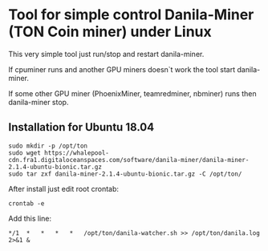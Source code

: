 # Tool for simple control Danila-Miner (TON Coin miner) under Linux

This very simple tool just run/stop and restart danila-miner.

If cpuminer runs and another GPU miners doesn`t work the tool start danila-miner.

If some other GPU miner (PhoenixMiner, teamredminer, nbminer) runs then danila-miner stop.

## Installation for Ubuntu 18.04

```
sudo mkdir -p /opt/ton
sudo wget https://whalepool-cdn.fra1.digitaloceanspaces.com/software/danila-miner/danila-miner-2.1.4-ubuntu-bionic.tar.gz
sudo tar zxf danila-miner-2.1.4-ubuntu-bionic.tar.gz -C /opt/ton/
```

After install just edit root crontab:

```crontab -e```

Add this line:

```*/1	*	*	*	*	/opt/ton/danila-watcher.sh >> /opt/ton/danila.log 2>&1 &```
